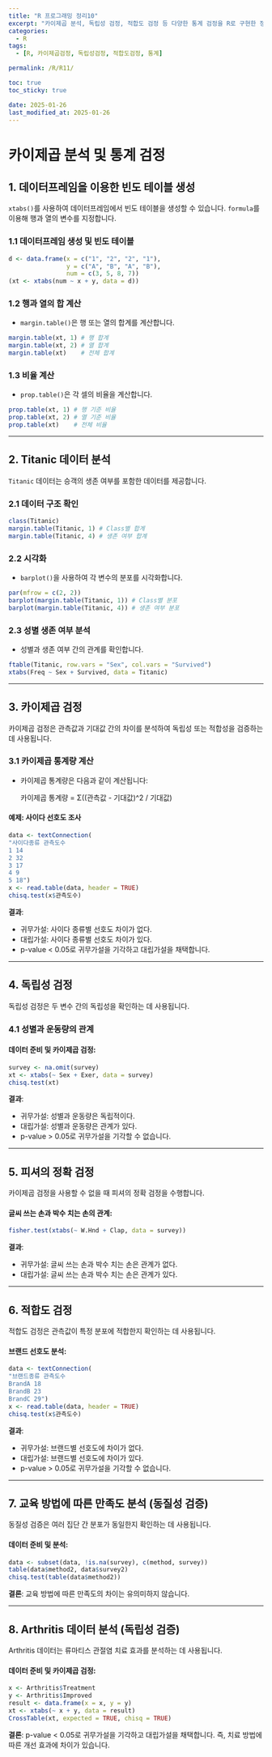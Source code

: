 ```yaml
---
title: "R 프로그래밍 정리10"
excerpt: "카이제곱 분석, 독립성 검정, 적합도 검정 등 다양한 통계 검정을 R로 구현한 정리입니다."
categories:
  - R
tags:
  - [R, 카이제곱검정, 독립성검정, 적합도검정, 통계]

permalink: /R/R11/

toc: true
toc_sticky: true

date: 2025-01-26
last_modified_at: 2025-01-26
---
```


# 카이제곱 분석 및 통계 검정

## **1. 데이터프레임을 이용한 빈도 테이블 생성**
`xtabs()`를 사용하여 데이터프레임에서 빈도 테이블을 생성할 수 있습니다. `formula`를 이용해 행과 열의 변수를 지정합니다.

### **1.1 데이터프레임 생성 및 빈도 테이블**
```r
d <- data.frame(x = c("1", "2", "2", "1"), 
                y = c("A", "B", "A", "B"), 
                num = c(3, 5, 8, 7))
(xt <- xtabs(num ~ x + y, data = d))
```

### **1.2 행과 열의 합 계산**
- `margin.table()`은 행 또는 열의 합계를 계산합니다.
```r
margin.table(xt, 1) # 행 합계
margin.table(xt, 2) # 열 합계
margin.table(xt)    # 전체 합계
```

### **1.3 비율 계산**
- `prop.table()`은 각 셀의 비율을 계산합니다.
```r
prop.table(xt, 1) # 행 기준 비율
prop.table(xt, 2) # 열 기준 비율
prop.table(xt)    # 전체 비율
```

---

## **2. Titanic 데이터 분석**
`Titanic` 데이터는 승객의 생존 여부를 포함한 데이터를 제공합니다.

### **2.1 데이터 구조 확인**
```r
class(Titanic)
margin.table(Titanic, 1) # Class별 합계
margin.table(Titanic, 4) # 생존 여부 합계
```

### **2.2 시각화**
- `barplot()`을 사용하여 각 변수의 분포를 시각화합니다.
```r
par(mfrow = c(2, 2))
barplot(margin.table(Titanic, 1)) # Class별 분포
barplot(margin.table(Titanic, 4)) # 생존 여부 분포
```

### **2.3 성별 생존 여부 분석**
- 성별과 생존 여부 간의 관계를 확인합니다.
```r
ftable(Titanic, row.vars = "Sex", col.vars = "Survived")
xtabs(Freq ~ Sex + Survived, data = Titanic)
```

---

## **3. 카이제곱 검정**
카이제곱 검정은 관측값과 기대값 간의 차이를 분석하여 독립성 또는 적합성을 검증하는 데 사용됩니다.

### **3.1 카이제곱 통계량 계산**
- 카이제곱 통계량은 다음과 같이 계산됩니다:
  
  카이제곱 통계량 = Σ((관측값 - 기대값)^2 / 기대값)

#### **예제: 사이다 선호도 조사**
```r
data <- textConnection(
"사이다종류 관측도수
1 14
2 32
3 17
4 9
5 18")
x <- read.table(data, header = TRUE)
chisq.test(x$관측도수)
```
**결과**:
- 귀무가설: 사이다 종류별 선호도 차이가 없다.
- 대립가설: 사이다 종류별 선호도 차이가 있다.
- p-value < 0.05로 귀무가설을 기각하고 대립가설을 채택합니다.

---

## **4. 독립성 검정**
독립성 검정은 두 변수 간의 독립성을 확인하는 데 사용됩니다.

### **4.1 성별과 운동량의 관계**
#### 데이터 준비 및 카이제곱 검정:
```r
survey <- na.omit(survey)
xt <- xtabs(~ Sex + Exer, data = survey)
chisq.test(xt)
```
**결과**:
- 귀무가설: 성별과 운동량은 독립적이다.
- 대립가설: 성별과 운동량은 관계가 있다.
- p-value > 0.05로 귀무가설을 기각할 수 없습니다.

---

## **5. 피셔의 정확 검정**
카이제곱 검정을 사용할 수 없을 때 피셔의 정확 검정을 수행합니다.

#### 글씨 쓰는 손과 박수 치는 손의 관계:
```r
fisher.test(xtabs(~ W.Hnd + Clap, data = survey))
```
**결과**:
- 귀무가설: 글씨 쓰는 손과 박수 치는 손은 관계가 없다.
- 대립가설: 글씨 쓰는 손과 박수 치는 손은 관계가 있다.

---

## **6. 적합도 검정**
적합도 검정은 관측값이 특정 분포에 적합한지 확인하는 데 사용됩니다.

#### 브랜드 선호도 분석:
```r
data <- textConnection(
"브랜드종류 관측도수
BrandA 18
BrandB 23
BrandC 29")
x <- read.table(data, header = TRUE)
chisq.test(x$관측도수)
```
**결과**:
- 귀무가설: 브랜드별 선호도에 차이가 없다.
- 대립가설: 브랜드별 선호도에 차이가 있다.
- p-value > 0.05로 귀무가설을 기각할 수 없습니다.

---

## **7. 교육 방법에 따른 만족도 분석 (동질성 검증)**
동질성 검증은 여러 집단 간 분포가 동일한지 확인하는 데 사용됩니다.

#### 데이터 준비 및 분석:
```r
data <- subset(data, !is.na(survey), c(method, survey))
table(data$method2, data$survey2)
chisq.test(table(data$method2))
```
**결론**:
교육 방법에 따른 만족도의 차이는 유의미하지 않습니다.

---

## **8. Arthritis 데이터 분석 (독립성 검증)**
Arthritis 데이터는 류마티스 관절염 치료 효과를 분석하는 데 사용됩니다.

#### 데이터 준비 및 카이제곱 검정:
```r
x <- Arthritis$Treatment
y <- Arthritis$Improved
result <- data.frame(x = x, y = y)
xt <- xtabs(~ x + y, data = result)
CrossTable(xt, expected = TRUE, chisq = TRUE)
```
**결론**:
p-value < 0.05로 귀무가설을 기각하고 대립가설을 채택합니다. 즉, 치료 방법에 따른 개선 효과에 차이가 있습니다.
```